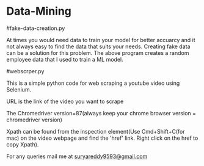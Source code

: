 # Data-Mining 

#fake-data-creation.py

At times you would need data to train your model for better accuarcy and it not always easy to find the data that suits your needs. Creating fake data can be a solution for this problem. The above program creates a random employee data that I used to train a ML model.

#webscrper.py

This is a simple python code for web scraping a youtube video using Selenium.

URL is the link of the video you want to scrape

The Chromedriver version=87(always keep your chrome browser version = chromedriver version)

Xpath can be found from the inspection element(Use Cmd+Shift+C(for mac) on the video webpage and find the 'href' link. Right click on the href to copy Xpath).

For any queries mail me at suryareddy9593@gmail.com
